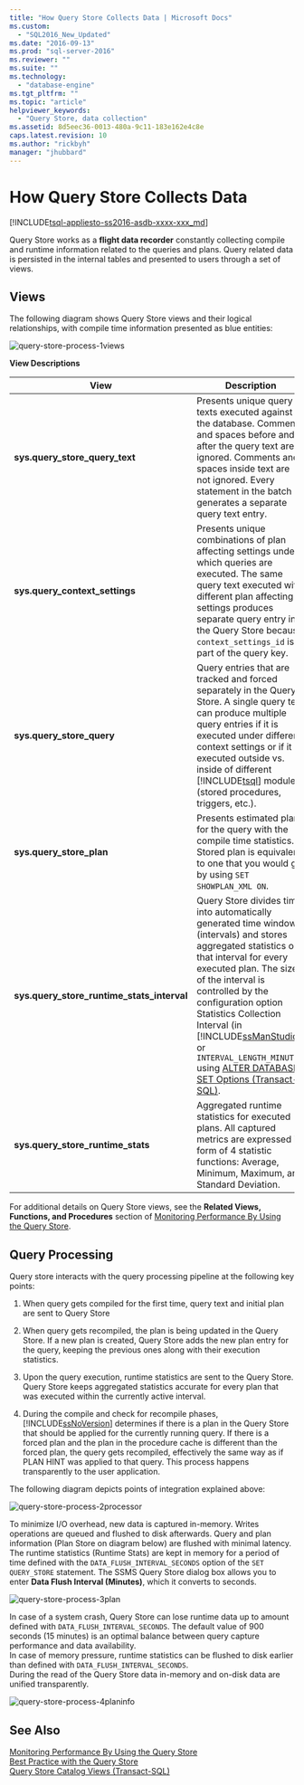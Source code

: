 ```yaml
---
title: "How Query Store Collects Data | Microsoft Docs"
ms.custom: 
  - "SQL2016_New_Updated"
ms.date: "2016-09-13"
ms.prod: "sql-server-2016"
ms.reviewer: ""
ms.suite: ""
ms.technology: 
  - "database-engine"
ms.tgt_pltfrm: ""
ms.topic: "article"
helpviewer_keywords: 
  - "Query Store, data collection"
ms.assetid: 8d5eec36-0013-480a-9c11-183e162e4c8e
caps.latest.revision: 10
ms.author: "rickbyh"
manager: "jhubbard"
---
```

# How Query Store Collects Data
[!INCLUDE[tsql-appliesto-ss2016-asdb-xxxx-xxx_md](../../relational-databases/data-compression/includes/tsql-appliesto-ss2016-asdb-xxxx-xxx-md.md)]

  Query Store works as a **flight data recorder** constantly collecting compile and runtime information related to the queries and plans. Query related data is persisted in the internal tables and presented to users through a set of views.  
  
## Views  
 The following diagram shows Query Store views and their logical relationships, with compile time information presented as blue entities:  
  
 ![query-store-process-1views](../../relational-databases/performance/media/query-store-process-1views.png "query-store-process-1views")  
  
 **View Descriptions**  
  
|View|Description|  
|----------|-----------------|  
|**sys.query_store_query_text**|Presents unique query texts executed against the database. Comments and spaces before and after the query text are ignored. Comments and spaces inside text are not ignored. Every statement in the batch generates a separate query text entry.|  
|**sys.query_context_settings**|Presents unique combinations of plan affecting settings under which queries are executed. The same query text executed with different plan affecting settings produces separate query entry in the Query Store because `context_settings_id` is part of the query key.|  
|**sys.query_store_query**|Query entries that are tracked and forced separately in the Query Store. A single query text can produce multiple query entries if it is executed under different context settings or if it is executed outside vs. inside of different [!INCLUDE[tsql](../../advanced-analytics/r-services/includes/tsql-md.md)] modules (stored procedures, triggers, etc.).|  
|**sys.query_store_plan**|Presents estimated plan for the query with the compile time statistics. Stored plan is equivalent to one that you would get by using `SET SHOWPLAN_XML ON`.|  
|**sys.query_store_runtime_stats_interval**|Query Store divides time into automatically generated time windows (intervals) and stores aggregated statistics on that interval for every executed plan. The size of the interval is controlled by the configuration option Statistics Collection Interval (in [!INCLUDE[ssManStudio](../../advanced-analytics/r-services/includes/ssmanstudio-md.md)]) or `INTERVAL_LENGTH_MINUTES` using [ALTER DATABASE SET Options &#40;Transact-SQL&#41;](../Topic/ALTER%20DATABASE%20SET%20Options%20\(Transact-SQL\).md).|  
|**sys.query_store_runtime_stats**|Aggregated runtime statistics for executed plans. All captured metrics are expressed in form of 4 statistic functions: Average, Minimum, Maximum, and Standard Deviation.|  
  
 For additional details on Query Store views, see the **Related Views, Functions, and Procedures** section of [Monitoring Performance By Using the Query Store](https://msdn.microsoft.com/library/dn817826.aspx).  
  
## Query Processing  
 Query store interacts with the query processing pipeline at the following key points:  
  
1.  When query gets compiled for the first time, query text and initial plan are sent to Query Store  
  
2.  When query gets recompiled, the plan is being updated in the Query Store. If a new plan is created, Query Store adds the new plan entry for the query, keeping the previous ones along with their execution statistics.  
  
3.  Upon the query execution, runtime statistics are sent to the Query Store. Query Store keeps aggregated statistics accurate for every plan that was executed within the currently active interval.  
  
4.  During the compile and check for recompile phases, [!INCLUDE[ssNoVersion](../../advanced-analytics/r-services/includes/ssnoversion-md.md)] determines if there is a plan in the Query Store that should be applied for the currently running query. If there is a forced plan and the plan in the procedure cache is different than the forced plan, the query gets recompiled, effectively the same way as if PLAN HINT was applied to that query. This process happens transparently to the user application.  
  
 The following diagram depicts points of integration explained above:  
  
 ![query-store-process-2processor](../../relational-databases/performance/media/query-store-process-2processor.png "query-store-process-2processor")  
  
 To minimize I/O overhead, new data is captured in-memory. Writes operations are queued and flushed to disk afterwards. Query and plan information (Plan Store on diagram below) are flushed with minimal latency. The runtime statistics (Runtime Stats) are kept in memory for a period of time defined with the `DATA_FLUSH_INTERVAL_SECONDS` option of the `SET QUERY_STORE` statement. The SSMS Query Store dialog box allows you to enter **Data Flush Interval (Minutes)**, which it converts to seconds.  
  
 ![query-store-process-3plan](../../relational-databases/performance/media/query-store-process-3.png "query-store-process-3plan")  
  
 In case of a system crash, Query Store can lose runtime data up to amount defined with `DATA_FLUSH_INTERVAL_SECONDS`. The default value of 900 seconds (15 minutes) is an optimal balance between query capture performance and data availability.  
In case of memory pressure, runtime statistics can be flushed to disk earlier than defined with `DATA_FLUSH_INTERVAL_SECONDS`.  
During the read of the Query Store data in-memory and on-disk data are unified transparently.  
  
 ![query-store-process-4planinfo](../../relational-databases/performance/media/query-store-process-4planinfo.png "query-store-process-4planinfo")    

  
## See Also  
 [Monitoring Performance By Using the Query Store](../../relational-databases/performance/monitoring-performance-by-using-the-query-store.md)   
 [Best Practice with the Query Store](../../relational-databases/performance/best-practice-with-the-query-store.md)   
 [Query Store Catalog Views &#40;Transact-SQL&#41;](../../relational-databases/system-catalog-views/query-store-catalog-views-transact-sql.md)  
  
  